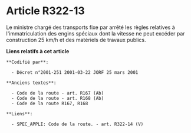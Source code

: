 # Article R322-13

Le ministre chargé des transports fixe par arrêté les règles relatives à l'immatriculation des engins spéciaux dont la
vitesse ne peut excéder par construction 25 km/h et des matériels de travaux publics.

**Liens relatifs à cet article**

	**Codifié par**:

	  - Décret n°2001-251 2001-03-22 JORF 25 mars 2001

	**Anciens textes**:

	  - Code de la route - art. R167 (Ab)
	  - Code de la route - art. R168 (Ab)
	  - Code de la route R167, R168

	**Liens**:

	  - SPEC_APPLI: Code de la route. - art. R322-14 (V)
